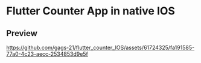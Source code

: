 # Flutter Counter App in native IOS

## Preview

https://github.com/gags-21/flutter_counter_IOS/assets/61724325/fa191585-77a0-4c23-aecc-2534853d9e5f
